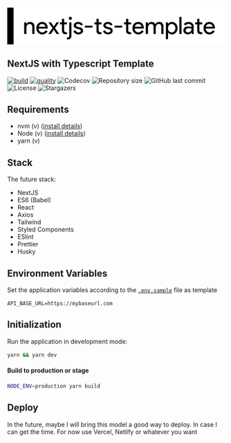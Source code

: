 ![nextjs-ts-template](public/nextjs-ts-template.png)


## NextJS with Typescript Template

[![build](https://github.com/caiobatis/nextjs-ts-template/actions/workflows/build.yml/badge.svg)](https://github.com/caiobatis/nextjs-ts-template/actions/workflows/build.yml) [![quality](https://github.com/caiobatis/nextjs-ts-template/actions/workflows/lint.yml/badge.svg)](https://github.com/caiobatis/nextjs-ts-template/actions/workflows/lint.yml)
<img alt="Codecov" src="https://codecov.io/gh/caiobatis/nextjs-ts-template/branch/master/graph/badge.svg?token=uvTozGucKa">
<img alt="Repository size" src="https://img.shields.io/github/repo-size/caiobatis/nextjs-ts-template">
<img alt="GitHub last commit" src="https://img.shields.io/github/last-commit/caiobatis/nextjs-ts-template">
<img alt="License" src="https://img.shields.io/badge/license-MIT-brightgreen">
<img alt="Stargazers" src="https://img.shields.io/github/stars/caiobatis/nextjs-ts-template?style=social">


## Requirements

- nvm (v) ([install details](https://github.com/nvm-sh/nvm#installation-and-update))
- Node (v) ([install details](https://github.com/nvm-sh/nvm#nvmrc))
- yarn (v)

## Stack

The future stack:

- NextJS
- ES6 (Babel)
- React
- Axios
- Tailwind
- Styled Components
- ESlint
- Prettier
- Husky

## Environment Variables

Set the application variables according to the [`.env.sample`](.env.sample) file as template

```
API_BASE_URL=https://mybaseurl.com
```

## Initialization

Run the application in development mode:

```bash
yarn && yarn dev
```

#### Build to production or stage

```bash
NODE_ENV=production yarn build
```

## Deploy

In the future, maybe I will bring this model a good way to deploy. In case I can get the time.
For now use Vercel, Netlify or whatever you want
